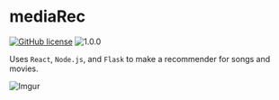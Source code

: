 # mediaRec
[![GitHub license](https://img.shields.io/github/license/Naereen/StrapDown.js.svg)](https://github.com/ptwu/distributed-texasholdem/blob/master/LICENSE)
![1.0.0](https://img.shields.io/badge/version-1.0.0-blue.svg)

Uses `React`, `Node.js`, and `Flask` to make a recommender for songs and movies. 

![Imgur](https://i.imgur.com/Rv6fmQT.png)

